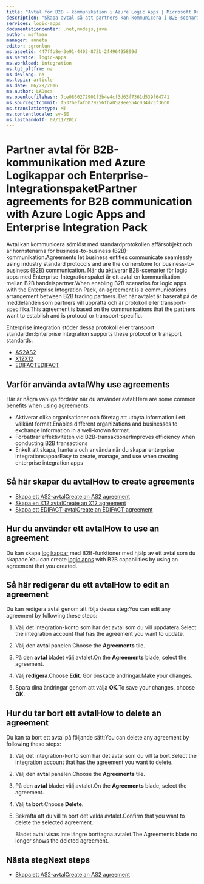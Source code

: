 ```yaml
---
title: "Avtal för B2B - kommunikation i Azure Logic Apps | Microsoft Docs"
description: "Skapa avtal så att partners kan kommunicera i B2B-scenarier för Azure Logic Apps och Enterprise-Integrationspaket"
services: logic-apps
documentationcenter: .net,nodejs,java
author: msftman
manager: anneta
editor: cgronlun
ms.assetid: 447ffb8e-3e91-4403-872b-2f496495899d
ms.service: logic-apps
ms.workload: integration
ms.tgt_pltfrm: na
ms.devlang: na
ms.topic: article
ms.date: 06/29/2016
ms.author: LADocs
ms.openlocfilehash: 7ce0860272901f3b4e4cf3d63f7361d539f64741
ms.sourcegitcommit: f537befafb079256fba0529ee554c034d73f36b0
ms.translationtype: MT
ms.contentlocale: sv-SE
ms.lasthandoff: 07/11/2017
---
```

# <a name="partner-agreements-for-b2b-communication-with-azure-logic-apps-and-enterprise-integration-pack"></a><span data-ttu-id="2be7e-103">Partner avtal för B2B-kommunikation med Azure Logikappar och Enterprise-Integrationspaket</span><span class="sxs-lookup"><span data-stu-id="2be7e-103">Partner agreements for B2B communication with Azure Logic Apps and Enterprise Integration Pack</span></span>

<span data-ttu-id="2be7e-104">Avtal kan kommunicera sömlöst med standardprotokollen affärsobjekt och är hörnstenarna för business-to-business (B2B)-kommunikation.</span><span class="sxs-lookup"><span data-stu-id="2be7e-104">Agreements let business entities communicate seamlessly using industry standard protocols and are the cornerstone for business-to-business (B2B) communication.</span></span> <span data-ttu-id="2be7e-105">När du aktiverar B2B-scenarier för logic apps med Enterprise-Integrationspaket är ett avtal en kommunikation mellan B2B handelspartner.</span><span class="sxs-lookup"><span data-stu-id="2be7e-105">When enabling B2B scenarios for logic apps with the Enterprise Integration Pack, an agreement is a communications arrangement between B2B trading partners.</span></span> <span data-ttu-id="2be7e-106">Det här avtalet är baserat på de meddelanden som partners vill upprätta och är protokoll eller transport-specifika.</span><span class="sxs-lookup"><span data-stu-id="2be7e-106">This agreement is based on the communications that the partners want to establish and is protocol or transport-specific.</span></span>

<span data-ttu-id="2be7e-107">Enterprise integration stöder dessa protokoll eller transport standarder:</span><span class="sxs-lookup"><span data-stu-id="2be7e-107">Enterprise integration supports these protocol or transport standards:</span></span>

* [<span data-ttu-id="2be7e-108">AS2</span><span class="sxs-lookup"><span data-stu-id="2be7e-108">AS2</span></span>](logic-apps-enterprise-integration-as2.md)
* [<span data-ttu-id="2be7e-109">X12</span><span class="sxs-lookup"><span data-stu-id="2be7e-109">X12</span></span>](logic-apps-enterprise-integration-x12.md)
* [<span data-ttu-id="2be7e-110">EDIFACT</span><span class="sxs-lookup"><span data-stu-id="2be7e-110">EDIFACT</span></span>](logic-apps-enterprise-integration-edifact.md)

## <a name="why-use-agreements"></a><span data-ttu-id="2be7e-111">Varför använda avtal</span><span class="sxs-lookup"><span data-stu-id="2be7e-111">Why use agreements</span></span>

<span data-ttu-id="2be7e-112">Här är några vanliga fördelar när du använder avtal:</span><span class="sxs-lookup"><span data-stu-id="2be7e-112">Here are some common benefits when using agreements:</span></span>

* <span data-ttu-id="2be7e-113">Aktiverar olika organisationer och företag att utbyta information i ett välkänt format.</span><span class="sxs-lookup"><span data-stu-id="2be7e-113">Enables different organizations and businesses to exchange information in a well-known format.</span></span>
* <span data-ttu-id="2be7e-114">Förbättrar effektiviteten vid B2B-transaktioner</span><span class="sxs-lookup"><span data-stu-id="2be7e-114">Improves efficiency when conducting B2B transactions</span></span>
* <span data-ttu-id="2be7e-115">Enkelt att skapa, hantera och använda när du skapar enterprise integrationsappar</span><span class="sxs-lookup"><span data-stu-id="2be7e-115">Easy to create, manage, and use when creating enterprise integration apps</span></span>

## <a name="how-to-create-agreements"></a><span data-ttu-id="2be7e-116">Så här skapar du avtal</span><span class="sxs-lookup"><span data-stu-id="2be7e-116">How to create agreements</span></span>

* [<span data-ttu-id="2be7e-117">Skapa ett AS2-avtal</span><span class="sxs-lookup"><span data-stu-id="2be7e-117">Create an AS2 agreement</span></span>](logic-apps-enterprise-integration-as2.md)
* [<span data-ttu-id="2be7e-118">Skapa en X12 avtal</span><span class="sxs-lookup"><span data-stu-id="2be7e-118">Create an X12 agreement</span></span>](logic-apps-enterprise-integration-x12.md)
* [<span data-ttu-id="2be7e-119">Skapa ett EDIFACT-avtal</span><span class="sxs-lookup"><span data-stu-id="2be7e-119">Create an EDIFACT agreement</span></span>](logic-apps-enterprise-integration-edifact.md)

## <a name="how-to-use-an-agreement"></a><span data-ttu-id="2be7e-120">Hur du använder ett avtal</span><span class="sxs-lookup"><span data-stu-id="2be7e-120">How to use an agreement</span></span>

<span data-ttu-id="2be7e-121">Du kan skapa [logikappar](logic-apps-what-are-logic-apps.md "Lär dig mer om Logic apps") med B2B-funktioner med hjälp av ett avtal som du skapade.</span><span class="sxs-lookup"><span data-stu-id="2be7e-121">You can create [logic apps](logic-apps-what-are-logic-apps.md "Learn about Logic apps") with B2B capabilities by using an agreement that you created.</span></span>

## <a name="how-to-edit-an-agreement"></a><span data-ttu-id="2be7e-122">Så här redigerar du ett avtal</span><span class="sxs-lookup"><span data-stu-id="2be7e-122">How to edit an agreement</span></span>

<span data-ttu-id="2be7e-123">Du kan redigera avtal genom att följa dessa steg:</span><span class="sxs-lookup"><span data-stu-id="2be7e-123">You can edit any agreement by following these steps:</span></span>

1. <span data-ttu-id="2be7e-124">Välj det integration-konto som har det avtal som du vill uppdatera.</span><span class="sxs-lookup"><span data-stu-id="2be7e-124">Select the integration account that has the agreement you want to update.</span></span>

2. <span data-ttu-id="2be7e-125">Välj den **avtal** panelen.</span><span class="sxs-lookup"><span data-stu-id="2be7e-125">Choose the **Agreements** tile.</span></span>

3. <span data-ttu-id="2be7e-126">På den **avtal** bladet välj avtalet.</span><span class="sxs-lookup"><span data-stu-id="2be7e-126">On the **Agreements** blade, select the agreement.</span></span>

4. <span data-ttu-id="2be7e-127">Välj **redigera**.</span><span class="sxs-lookup"><span data-stu-id="2be7e-127">Choose **Edit**.</span></span> <span data-ttu-id="2be7e-128">Gör önskade ändringar.</span><span class="sxs-lookup"><span data-stu-id="2be7e-128">Make your changes.</span></span>

5. <span data-ttu-id="2be7e-129">Spara dina ändringar genom att välja **OK**.</span><span class="sxs-lookup"><span data-stu-id="2be7e-129">To save your changes, choose **OK**.</span></span>

## <a name="how-to-delete-an-agreement"></a><span data-ttu-id="2be7e-130">Hur du tar bort ett avtal</span><span class="sxs-lookup"><span data-stu-id="2be7e-130">How to delete an agreement</span></span>

<span data-ttu-id="2be7e-131">Du kan ta bort ett avtal på följande sätt:</span><span class="sxs-lookup"><span data-stu-id="2be7e-131">You can delete any agreement by following these steps:</span></span>

1. <span data-ttu-id="2be7e-132">Välj det integration-konto som har det avtal som du vill ta bort.</span><span class="sxs-lookup"><span data-stu-id="2be7e-132">Select the integration account that has the agreement you want to delete.</span></span>
2. <span data-ttu-id="2be7e-133">Välj den **avtal** panelen.</span><span class="sxs-lookup"><span data-stu-id="2be7e-133">Choose the **Agreements** tile.</span></span>
3. <span data-ttu-id="2be7e-134">På den **avtal** bladet välj avtalet.</span><span class="sxs-lookup"><span data-stu-id="2be7e-134">On the **Agreements** blade, select the agreement.</span></span>
4. <span data-ttu-id="2be7e-135">Välj **ta bort**.</span><span class="sxs-lookup"><span data-stu-id="2be7e-135">Choose **Delete**.</span></span>
5. <span data-ttu-id="2be7e-136">Bekräfta att du vill ta bort det valda avtalet.</span><span class="sxs-lookup"><span data-stu-id="2be7e-136">Confirm that you want to delete the selected agreement.</span></span>

    <span data-ttu-id="2be7e-137">Bladet avtal visas inte längre borttagna avtalet.</span><span class="sxs-lookup"><span data-stu-id="2be7e-137">The Agreements blade no longer shows the deleted agreement.</span></span>

## <a name="next-steps"></a><span data-ttu-id="2be7e-138">Nästa steg</span><span class="sxs-lookup"><span data-stu-id="2be7e-138">Next steps</span></span>
* [<span data-ttu-id="2be7e-139">Skapa ett AS2-avtal</span><span class="sxs-lookup"><span data-stu-id="2be7e-139">Create an AS2 agreement</span></span>](logic-apps-enterprise-integration-as2.md)
